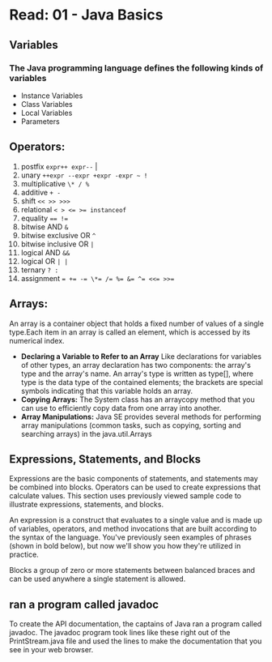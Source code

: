 # Read: 01 - Java Basics

## Variables

### The Java programming language defines the following kinds of variables

- Instance Variables
- Class Variables
- Local Variables
- Parameters

## Operators:

1. postfix `expr++ expr--` |
1. unary `++expr --expr +expr -expr ~ !`
1. multiplicative `\* / %`
1. additive `+ -`
1. shift `<< >> >>>`
1. relational `< > <= >= instanceof`
1. equality `== !=`
1. bitwise AND `&`
1. bitwise exclusive OR `^`
1. bitwise inclusive OR `|`
1. logical AND `&&`
1. logical OR `| |`
1. ternary `? :`
1. assignment `= += -= \*= /= %= &= ^= <<= >>=`
## Arrays: 
An array is a container object that holds a fixed number of values of a single type.Each item in an array is called an element, which is accessed by its numerical index.
- **Declaring a Variable to Refer to an Array** Like declarations for variables of other types, an array declaration has two components: the array's type and the array's name. An array's type is written as type[], where type is the data type of the contained elements; the brackets are special symbols indicating that this variable holds an array.
- **Copying Arrays:** The System class has an arraycopy method that you can use to efficiently copy data from one array into another.
-  **Array Manipulations:** Java SE provides several methods for performing array manipulations (common tasks, such as copying, sorting and searching arrays) in the java.util.Arrays
## Expressions, Statements, and Blocks

Expressions are the basic components of statements, and statements may be combined into blocks. Operators can be used to create expressions that calculate values. This section uses previously viewed sample code to illustrate expressions, statements, and blocks.

An expression is a construct that evaluates to a single value and is made up of variables, operators, and method invocations that are built according to the syntax of the language. You've previously seen examples of phrases (shown in bold below), but now we'll show you how they're utilized in practice.

 Blocks a group of zero or more statements between balanced braces and can be used anywhere a single statement is allowed.
 
## ran a program called javadoc
To create the API documentation, the captains of Java ran a program called javadoc. The javadoc program took lines like these right out of the PrintStream.java file and used the lines to make the documentation that you see in your web browser.
